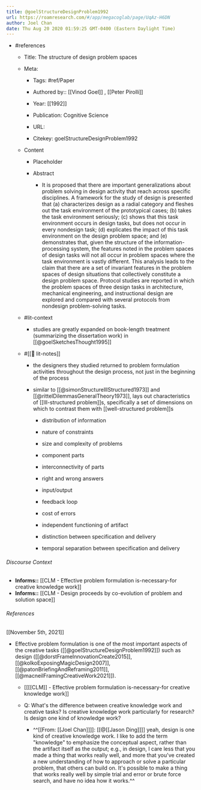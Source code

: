 ```yaml
---
title: @goelStructureDesignProblem1992
url: https://roamresearch.com/#/app/megacoglab/page/UqAz-H6DN
author: Joel Chan
date: Thu Aug 20 2020 01:59:25 GMT-0400 (Eastern Daylight Time)
---
```


- #references

    - Title: The structure of design problem spaces

    - Meta:

        - Tags: #ref/Paper

        - Authored by::  [[Vinod Goel]] ,  [[Peter Pirolli]]

        - Year: [[1992]]

        - Publication: Cognitive Science

        - URL:

        - Citekey: goelStructureDesignProblem1992

    - Content

        - Placeholder

        - Abstract

            - It is proposed that there are important generalizations about problem solving in design activity that reach across specific disciplines. A framework for the study of design is presented that (a) characterizes design as a radial category and fleshes out the task environment of the prototypical cases; (b) takes the task environment seriously; (c) shows that this task environment occurs in design tasks, but does not occur in every nondesign task; (d) explicates the impact of this task environment on the design problem space; and (e) demonstrates that, given the structure of the information-processing system, the features noted in the problem spaces of design tasks will not all occur in problem spaces where the task environment is vastly different. This analysis leads to the claim that there are a set of invariant features in the problem spaces of design situations that collectively constitute a design problem space. Protocol studies are reported in which the problem spaces of three design tasks in architecture, mechanical engineering, and instructional design are explored and compared with several protocols from nondesign problem-solving tasks.

    - #lit-context

        - studies are greatly expanded on book-length treatment (summarizing the dissertation work) in [[@goelSketchesThought1995]]

    - #[[📝 lit-notes]]

        - the designers they studied returned to problem formulation activities throughout the design process, not just in the beginning of the process

        - similar to [[@simonStructureIllStructured1973]] and [[@rittelDilemmasGeneralTheory1973]], lays out characteristics of [[Ill-structured problem]]s, specifically a set of dimensions on which to contrast them with [[well-structured problem]]s

            - distribution of information

            - nature of constraints

            - size and complexity of problems

            - component parts

            - interconnectivity of parts

            - right and wrong answers

            - input/output

            - feedback loop

            - cost of errors

            - independent functioning of artifact

            - distinction between specification and delivery

            - temporal separation between specification and delivery

###### Discourse Context

- **Informs::** [[CLM - Effective problem formulation is-necessary-for creative knowledge work]]
- **Informs::** [[CLM - Design proceeds by co-evolution of problem and solution space]]

###### References

[[November 5th, 2021]]

- Effective problem formulation is one of the most important aspects of the creative tasks ([[@goelStructureDesignProblem1992]]) such as design ([[@dorstFrameInnovationCreate2015]], [[@kolkoExposingMagicDesign2007]], [[@patonBriefingAndReframing2011]], [[@macneilFramingCreativeWork2021]]).

    - [[[[CLM]] - Effective problem formulation is-necessary-for creative knowledge work]]

    - Q: What's the difference between creative knowledge work and creative tasks? Is creative knowledge work particularly for research? Is design one kind of knowledge work?

        - ^^[[From: [[Joel Chan]]]]: [[@[[Jason Ding]]]] yeah, design is one kind of creative knowledge work. I like to add the term "knowledge" to emphasize the conceptual aspect, rather than the artifact itself as the output; e.g., in design, I care less that you made a thing that works really well, and more that you've created a new understanding of how to approach or solve a particular problem, that others can build on. It's possible to make a thing that works really well by simple trial and error or brute force search, and have no idea how it works.^^
